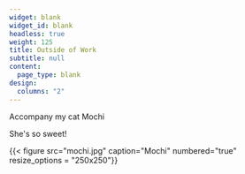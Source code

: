```yaml
---
widget: blank
widget_id: blank
headless: true
weight: 125
title: Outside of Work
subtitle: null
content:
  page_type: blank
design:
  columns: "2"
---
```



Accompany my cat Mochi

She's so sweet!

{{< figure src="mochi.jpg" caption="Mochi" numbered="true" resize_options = "250x250"}}